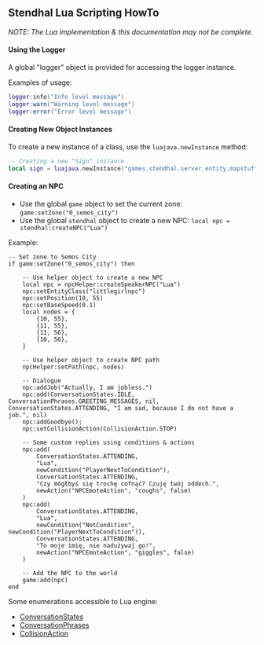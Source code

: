 ## Stendhal Lua Scripting HowTo

*NOTE: The Lua implementation & this documentation may not be complete.*

#### Using the Logger

A global "logger" object is provided for accessing the logger instance.

Examples of usage:
```lua
logger:info("Info level message")
logger:warn("Warning level message")
logger:error("Error level message")
```

#### Creating New Object Instances

To create a new instance of a class, use the `luajava.newInstance` method:

```lua
-- Creating a new "Sign" instance
local sign = luajava.newInstance("games.stendhal.server.entity.mapstuff.sign.Sign")
```

#### Creating an NPC

- Use the global `game` object to set the current zone: `game:setZone("0_semos_city")`
- Use the global `stendhal` object to create a new NPC: `local npc = stendhal:createNPC("Lua")`

Example:
```
-- Set zone to Semos City
if game:setZone("0_semos_city") then

	-- Use helper object to create a new NPC
	local npc = npcHelper:createSpeakerNPC("Lua")
	npc:setEntityClass("littlegirlnpc")
	npc:setPosition(10, 55)
	npc:setBaseSpeed(0.1)
	local nodes = {
		{10, 55},
		{11, 55},
		{11, 56},
		{10, 56},
	}

	-- Use helper object to create NPC path
	npcHelper:setPath(npc, nodes)

	-- Dialogue
	npc:addJob("Actually, I am jobless.")
	npc:add(ConversationStates.IDLE, ConversationPhrases.GREETING_MESSAGES, nil, ConversationStates.ATTENDING, "I am sad, because I do not have a job.", nil)
	npc:addGoodbye();
	npc:setCollisionAction(CollisionAction.STOP)

	-- Some custom replies using conditions & actions
	npc:add(
		ConversationStates.ATTENDING,
		"Lua",
		newCondition("PlayerNextToCondition"),
		ConversationStates.ATTENDING,
		"Czy mógłbyś się trochę cofnąć? Czuję twój oddech.",
		newAction("NPCEmoteAction", "coughs", false)
	)
	npc:add(
		ConversationStates.ATTENDING,
		"Lua",
		newCondition("NotCondition", newCondition("PlayerNextToCondition")),
		ConversationStates.ATTENDING,
		"To moje imię, nie nadużywaj go!",
		newAction("NPCEmoteAction", "giggles", false)
	)

	-- Add the NPC to the world
	game:add(npc)
end
```

Some enumerations accessible to Lua engine:
- [ConversationStates](../../src/games/stendhal/server/entity/npc/ConversationStates.java)
- [ConversationPhrases](../../src/games/stendhal/server/entity/npc/ConversationPhrases.java)
- [CollisionAction](../../src/games/stendhal/server/entity/CollisionAction.java)